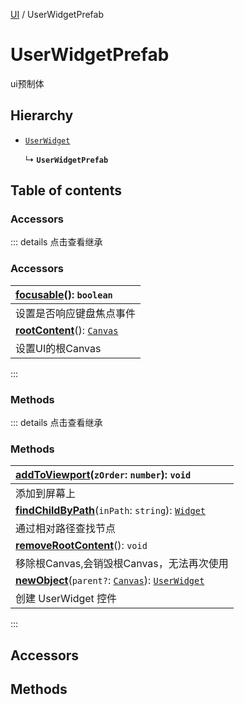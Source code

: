 [UI](../groups/UI.UI.md) / UserWidgetPrefab

# UserWidgetPrefab <Badge type="tip" text="Class" /> <Score text="UserWidgetPrefab" />

ui预制体

## Hierarchy

- [`UserWidget`](mw.UserWidget.md)

  ↳ **`UserWidgetPrefab`**

## Table of contents

### Accessors <Score text="Accessors" /> 


::: details 点击查看继承
### Accessors <Score text="Accessors" /> 
| **[focusable](mw.UserWidget.md#focusable)**(): `boolean`  |
| :-----|
| 设置是否响应键盘焦点事件|
| **[rootContent](mw.UserWidget.md#rootcontent)**(): [`Canvas`](mw.Canvas.md)  |
| 设置UI的根Canvas|
:::


### Methods <Score text="Methods" /> 


::: details 点击查看继承
### Methods <Score text="Methods" /> 
| **[addToViewport](mw.UserWidget.md#addtoviewport)**(`zOrder`: `number`): `void`  |
| :-----|
| 添加到屏幕上|
| **[findChildByPath](mw.UserWidget.md#findchildbypath)**(`inPath`: `string`): [`Widget`](mw.Widget.md)  |
| 通过相对路径查找节点|
| **[removeRootContent](mw.UserWidget.md#removerootcontent)**(): `void`  |
| 移除根Canvas,会销毁根Canvas，无法再次使用|
| **[newObject](mw.UserWidget.md#newobject)**(`parent?`: [`Canvas`](mw.Canvas.md)): [`UserWidget`](mw.UserWidget.md)  |
| 创建 UserWidget 控件|
:::


## Accessors

## Methods
